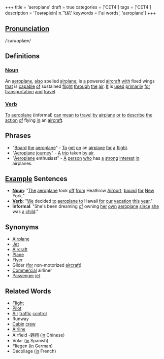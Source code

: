 +++
title = 'aeroplane'
draft = true
categories = ['CET4']
tags = ['CET4']
description = '[ˈeərəplein] n.飞机'
keywords = ['ai words', 'aeroplane']
+++

## [Pronunciation](/post/pronunciation/)
/ˈɛərəʊplæn/

## Definitions
### [Noun](/post/noun/)
An [aeroplane](/post/aeroplane/), [also](/post/also/) spelled [airplane](/post/airplane/), is [a](/post/a/) powered [aircraft](/post/aircraft/) [with](/post/with/) fixed wings [that](/post/that/) is [capable](/post/capable/) [of](/post/of/) sustained [flight](/post/flight/) [through](/post/through/) [the](/post/the/) [air](/post/air/). [It](/post/it/) is [used](/post/used/) [primarily](/post/primarily/) [for](/post/for/) [transportation](/post/transportation/) [and](/post/and/) [travel](/post/travel/).

### [Verb](/post/verb/)
[To](/post/to/) [aeroplane](/post/aeroplane/) (informal) [can](/post/can/) [mean](/post/mean/) [to](/post/to/) [travel](/post/travel/) [by](/post/by/) [airplane](/post/airplane/) [or](/post/or/) [to](/post/to/) [describe](/post/describe/) [the](/post/the/) [action](/post/action/) [of](/post/of/) flying [in](/post/in/) an [aircraft](/post/aircraft/).

## Phrases
- "[Board](/post/board/) [the](/post/the/) [aeroplane](/post/aeroplane/)" - [To](/post/to/) [get](/post/get/) [on](/post/on/) an [airplane](/post/airplane/) [for](/post/for/) [a](/post/a/) [flight](/post/flight/).
- "[Aeroplane](/post/aeroplane/) [journey](/post/journey/)" - [A](/post/a/) [trip](/post/trip/) taken [by](/post/by/) [air](/post/air/).
- "[Aeroplane](/post/aeroplane/) enthusiast" - [A](/post/a/) [person](/post/person/) [who](/post/who/) has [a](/post/a/) [strong](/post/strong/) [interest](/post/interest/) [in](/post/in/) airplanes.

## [Example](/post/example/) Sentences
- **[Noun](/post/noun/)**: "[The](/post/the/) [aeroplane](/post/aeroplane/) took [off](/post/off/) [from](/post/from/) Heathrow [Airport](/post/airport/), [bound](/post/bound/) [for](/post/for/) [New](/post/new/) York."
- **[Verb](/post/verb/)**: "[We](/post/we/) decided [to](/post/to/) [aeroplane](/post/aeroplane/) [to](/post/to/) Hawaii [for](/post/for/) [our](/post/our/) [vacation](/post/vacation/) [this](/post/this/) [year](/post/year/)."
- **Informal**: "She's been dreaming [of](/post/of/) owning [her](/post/her/) [own](/post/own/) [aeroplane](/post/aeroplane/) [since](/post/since/) [she](/post/she/) was [a](/post/a/) [child](/post/child/)."

## Synonyms
- [Airplane](/post/airplane/)
- [Jet](/post/jet/)
- [Aircraft](/post/aircraft/)
- [Plane](/post/plane/)
- Flyer
- Glider ([for](/post/for/) non-motorized [aircraft](/post/aircraft/))
- [Commercial](/post/commercial/) airliner
- [Passenger](/post/passenger/) [jet](/post/jet/)

## Related Words
- [Flight](/post/flight/)
- [Pilot](/post/pilot/)
- [Air](/post/air/) [traffic](/post/traffic/) [control](/post/control/)
- Runway
- [Cabin](/post/cabin/) [crew](/post/crew/)
- [Airline](/post/airline/)
- Airfield
-翱翔 ([in](/post/in/) Chinese)
- Volar ([in](/post/in/) Spanish)
- Fliegen ([in](/post/in/) German)
- Décollage ([in](/post/in/) French)
